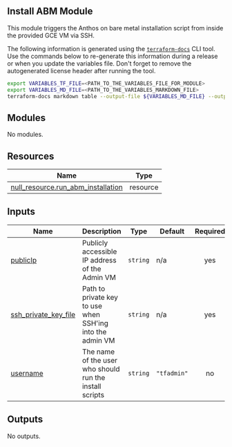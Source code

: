 ## Install ABM Module

This module triggers the Anthos on bare metal installation script from inside
the provided GCE VM via SSH.

The following information is generated using the
[`terraform-docs`](https://github.com/terraform-docs/terraform-docs)
CLI tool. Use the commands below to re-generate this information during a
release or when you update the variables file. Don't forget to remove the
autogenerated license header after running the tool.

```sh
export VARIABLES_TF_FILE=<PATH_TO_THE_VARIABLES_FILE_FOR_MODULE>
export VARIABLES_MD_FILE=<PATH_TO_THE_VARIABLES_MARKDOWN_FILE>
terraform-docs markdown table --output-file ${VARIABLES_MD_FILE} --output-mode inject ${VARIABLES_TF_FILE}
```

<!-- BEGIN_TF_DOCS -->
## Modules

No modules.

## Resources

| Name | Type |
|------|------|
| [null_resource.run_abm_installation](https://registry.terraform.io/providers/hashicorp/null/latest/docs/resources/resource) | resource |

## Inputs

| Name | Description | Type | Default | Required |
|------|-------------|------|---------|:--------:|
| <a name="input_publicIp"></a> [publicIp](#input\_publicIp) | Publicly accessible IP address of the Admin VM | `string` | n/a | yes |
| <a name="input_ssh_private_key_file"></a> [ssh\_private\_key\_file](#input\_ssh\_private\_key\_file) | Path to private key to use when SSH'ing into the admin VM | `string` | n/a | yes |
| <a name="input_username"></a> [username](#input\_username) | The name of the user who should run the install scripts | `string` | `"tfadmin"` | no |

## Outputs

No outputs.
<!-- END_TF_DOCS -->
